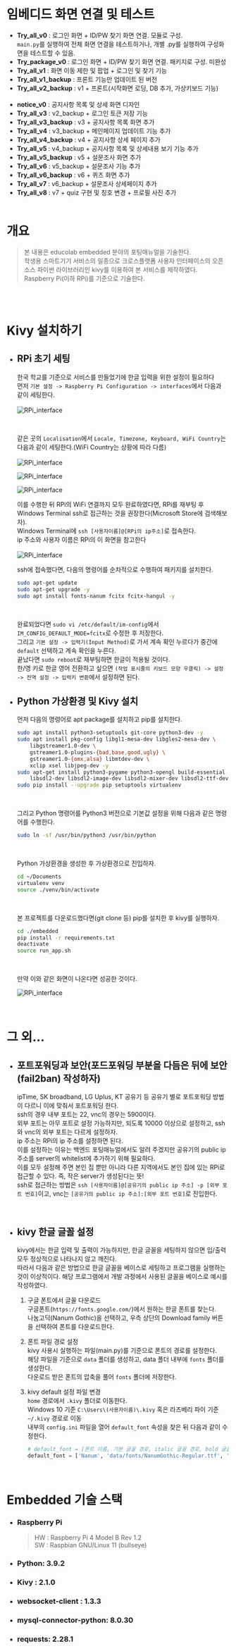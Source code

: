 # 임베디드 화면 연결 및 테스트

-   **Try_all_v0** : 로그인 화면 + ID/PW 찾기 화면 연결. 모듈로 구성. <br>
    `main.py`를 실행하여 전체 화면 연결을 테스트하거나, 개별 .py를 실행하여 구성화면을 테스트할 수 있음.<br>
-   **Try_package_v0** : 로그인 화면 + ID/PW 찾기 화면 연결. 패키지로 구성. 미완성<br>
-   **Try_all_v1** : 화면 이동 제한 및 팝업 + 로그인 및 찾기 기능 <br>
-   **Try_all_v1_backup** : 프론트 기능만 업데이트 된 버전<br>
-   **Try_all_v2_backup** : v1 + 프론트(시작화면 로딩, DB 추가, 가상키보드 기능)<br>
    <br>
-   **notice_v0** : 공지사항 목록 및 상세 화면 디자인<br>
-   **Try_all_v3** : v2_backup + 로그인 토큰 저장 기능<br>
-   **Try_all_v3_backup** : v3 + 공지사항 목록 화면 추가<br>
-   **Try_all_v4** : v3_backup + 메인페이지 업데이트 기능 추가 <br>
-   **Try_all_v4_backup** : v4 + 공지사항 상세 페이지 추가<br>
-   **Try_all_v5** : v4_backup + 공지사항 목록 및 상세내용 보기 기능 추가 <br>
-   **Try_all_v5_backup** : v5 + 설문조사 화면 추가<br>
-   **Try_all_v6** : v5_backup + 설문조사 기능 추가<br>
-   **Try_all_v6_backup** : v6 + 퀴즈 화면 추가<br>
-   **Try_all_v7** : v6_backup + 설문조사 상세페이지 추가<br>
-   **Try_all_v8** : v7 + quiz 구현 및 칭호 변경 + 프로필 사진 추가<br>
    <br>

# 개요

> 본 내용은 educolab embedded 분야의 포팅매뉴얼을 기술한다.  
> 학생용 스마트기기 서비스의 일종으로 크로스플랫폼 사용자 인터페이스의 오픈소스 파이썬 라이브러리인 kivy를 이용하여 본 서비스를 제작하였다.  
> Raspberry Pi(이하 RPi)를 기준으로 기술한다.

<br>
<br>

# Kivy 설치하기

-   ## RPi 초기 세팅

    한국 학교를 기준으로 서비스를 만들었기에 한글 입력을 위한 설정이 필요하다  
     먼저 `기본 설정 -> Raspberry Pi Configuration -> interfaces`에서 다음과 같이 세팅한다.<br><br>
    ![RPi_interface](./README_pic/Interfaces.png)

      <br>

    같은 곳의 `Localisation`에서 `Locale, Timezone, Keyboard, WiFi Country`는 다음과 같이 세팅한다.(WiFi Country는 상황에 따라 다름)<br><br>
    ![RPi_interface](./README_pic/Locale.png)<br>

    ![RPi_interface](./README_pic/Timezone.png)<br>

    ![RPi_interface](./README_pic/Keyboard.png)<br>

    이를 수행한 뒤 RPi의 WiFi 연결까지 모두 완료하였다면, RPi를 재부팅 후 Windows Terminal ssh로 접근하는 것을 권장한다(Microsoft Store에 검색해보자).  
    Windows Terminal에 `ssh [사용자이름]@[RPi의 ip주소]`로 접속한다.  
    ip 주소와 사용자 이름은 RPi의 이 화면을 참고한다<br><br>
    ![RPi_interface](./README_pic/ifconfig.png)<br>

    ssh에 접속했다면, 다음의 명령어를 순차적으로 수행하여 패키지를 설치한다.<br>

    ```sh
    sudo apt-get update
    sudo apt-get upgrade -y
    sudo apt install fonts-nanum fcitx fcitx-hangul -y
    ```

      <br>

    완료되었다면 `sudo vi /etc/default/im-config`에서 `IM_CONFIG_DEFAULT_MODE=fcitx`로 수정한 후 저장한다.  
     그리고 `기본 설정 -> 입력기(Input Method)`로 가서 계속 확인 누르다가 중간에 `default` 선택하고 계속 확인을 누른다.  
     끝났다면 `sudo reboot`로 재부팅하면 한글이 적용될 것이다.  
     한/영 키로 한글 영어 전환하고 싶으면 `(작업 표시줄의 키보드 모양 우클릭) -> 설정 -> 전역 설정 -> 입력키 변환`에서 설정하면 된다.

-   ## Python 가상환경 및 Kivy 설치

    먼저 다음의 명령어로 apt package를 설치하고 pip를 설치한다.<br>

    ```sh
    sudo apt install python3-setuptools git-core python3-dev -y
    sudo apt install pkg-config libgl1-mesa-dev libgles2-mesa-dev \
        libgstreamer1.0-dev \
        gstreamer1.0-plugins-{bad,base,good,ugly} \
        gstreamer1.0-{omx,alsa} libmtdev-dev \
        xclip xsel libjpeg-dev -y
    sudo apt-get install python3-pygame python3-opengl build-essential python3-pip \
        libsdl2-dev libsdl2-image-dev libsdl2-mixer-dev libsdl2-ttf-dev
    sudo pip install --upgrade pip setuptools virtualenv
    ```

    <br>

    그리고 Python 명령어를 Python3 버전으로 기본값 설정을 위해 다음과 같은 명령어를 수행한다.

    ```sh
    sudo ln -sf /usr/bin/python3 /usr/bin/python
    ```

    <br>

    Python 가상환경을 생성한 후 가상환경으로 진입하자.

    ```sh
    cd ~/Documents
    virtualenv venv
    source ./venv/bin/activate
    ```

    <br>

    본 프로젝트를 다운로드했다면(git clone 등) pip를 설치한 후 kivy를 실행하자.

    ```sh
    cd ./embedded
    pip install -r requirements.txt
    deactivate
    source run_app.sh
    ```

    <br>

    만약 이와 같은 화면이 나온다면 성공한 것이다.<br>

    ![RPi_interface](./README_pic/Login_page.png)<br>

    <br>

# 그 외...

-   ## 포트포워딩과 보안(포드포워딩 부분을 다듬은 뒤에 보안(fail2ban) 작성하자)

    ipTime, SK broadband, LG Uplus, KT 공유기 등 공유기 별로 포트포워딩 방법이 다르니 이에 맞춰서 포트포워딩 한다.  
    ssh의 경우 내부 포트는 22, vnc의 경우는 5900이다.  
    외부 포트는 아무 포트로 설정 가능하지만, 되도록 10000 이상으로 설정하고, ssh와 vnc의 외부 포트는 다르게 설정하자.  
    ip 주소는 RPi의 ip 주소를 설정하면 된다.  
    이를 설정하는 이유는 백엔드 포팅매뉴얼에서도 알려 주겠지만 공유기의 public ip 주소를 server의 whitelist에 추가하기 위해 필요하다.  
    이를 모두 설정해 주면 본인 집 뿐만 아니라 다른 지역에서도 본인 집에 있는 RPi로 접근할 수 있다. 즉, 작은 server가 생성된다는 뜻!  
    ssh로 접근하는 방법은 `ssh [사용자이름]@[공유기의 public ip 주소] -p [외부 포트 번호]`이고, vnc는 `[공유기의 public ip 주소]:[외부 포트 번호]`로 진입한다.

    <br>

-   ## kivy 한글 글꼴 설정
    kivy에서는 한글 입력 및 출력이 가능하지만, 한글 글꼴을 세팅하지 않으면 입/출력 모두 정상적으로 나타나지 않고 깨진다.  <br>
    따라서 다음과 같은 방법으로 한글 글꼴을 베이스로 세팅하고 프로그램을 실행하는 것이 이상적이다.
    해당 프로그램에서 개발 과정에서 사용된 글꼴을 베이스로 예시를 작성하였다.

    1. 구글 폰트에서 글꼴 다운로드 <br>
    구글폰트(`https://fonts.google.com/`)에서 원하는 한글 폰트를 찾는다. <br>
    나눔고딕(Nanum Gothic)을 선택하고, 우측 상단의 Download family 버튼을 선택하여 폰트를 다운로드한다. <br>
    2. 폰트 파일 경로 설정<br> 
    kivy 사용시 실행하는 파일(main.py)를 기준으로 폰트의 경로를 설정한다. <br>
    해당 파일을 기준으로 `data` 폴더를 생성하고, data 폴더 내부에 `fonts` 폴더를 생성한다.<br>
    다운로드 받은 폰트의 압축을 풀어 `fonts` 폴더에 저장한다. <br>
    1. kivy default 설정 파일 변경<br>
    `home` 경로에서 `.kivy` 폴더로 이동한다. <br>
    Windows 10 기준 `C:\Users\(사용자이름)\.kivy` 혹은 라즈베리 파이 기준 `~/.kivy` 경로로 이동<br>
    내부의 `config.ini` 파일을 열어 `default_font` 속성을 찾은 뒤 다음과 같이 수정한다.<br>


        ``` python
        # default_font = [폰트 이름, 기본 글꼴 경로, italic 글꼴 경로, bold 글꼴 경로, italic-bold 글꼴 경로]
        default_font = ['Nanum', 'data/fonts/NanumGothic-Regular.ttf', 'data/fonts/NanumGothic-Bold.ttf', 'data/fonts/NanumGothic-ExtraBold.ttf']
        ```
    <br>

# Embedded 기술 스택

-   ### Raspberry Pi
    > HW : Raspberry Pi 4 Model B Rev 1.2  
    > SW : Raspbian GNU/Linux 11 (bullseye)
-   ### Python: 3.9.2
-   ### Kivy : 2.1.0
-   ### websocket-client : 1.3.3
-   ### mysql-connector-python: 8.0.30
-   ### requests: 2.28.1
